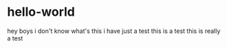 # hello-world
hey boys
i don't know what's this
i have just a test
this is a test
this is really a test
